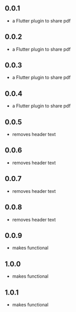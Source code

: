 ## 0.0.1

* a Flutter plugin to share pdf


## 0.0.2

* a Flutter plugin to share pdf 

## 0.0.3

* a Flutter plugin to share pdf 

## 0.0.4

* a Flutter plugin to share pdf 


## 0.0.5

* removes header text


## 0.0.6

* removes header text

## 0.0.7

* removes header text


## 0.0.8

* removes header text


## 0.0.9

* makes functional

## 1.0.0

* makes functional

## 1.0.1

* makes functional
